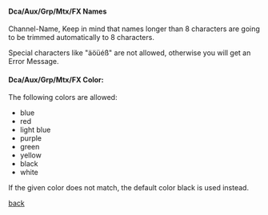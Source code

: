 #### Dca/Aux/Grp/Mtx/FX Names <br>
Channel-Name, Keep in mind that names longer than 8 characters are going to be trimmed automatically to 8 characters.

Special characters like "äöüéß" are not allowed, otherwise you will get an Error Message.

#### Dca/Aux/Grp/Mtx/FX Color: <br>

The following colors are allowed:
* blue
* red 
* light blue 
* purple 
* green 
* yellow 
* black
* white

If the given color does not match, the default color black is used instead.


[back](../../README.md)